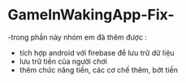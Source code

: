 # GameInWakingApp-Fix-
-trong phần này nhóm em đã thêm được :
+ tích hợp android với firebase để lưu trữ dữ liệu
+ lưu trữ tiền của người chơi
+ thêm chức năng tiền, các cơ chế thêm, bớt tiền

